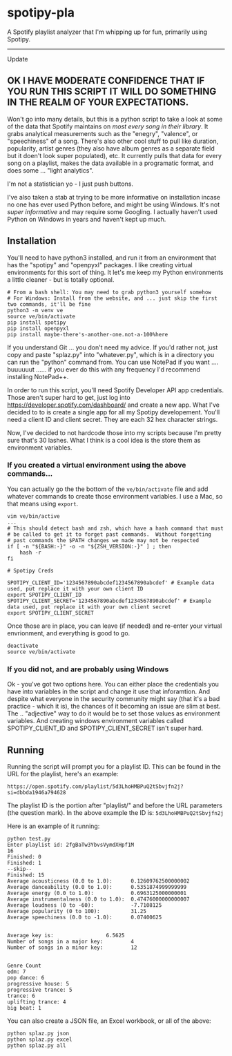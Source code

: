 # spotipy-pla
A Spotify playlist analyzer that I'm whipping up for fun, primarily using Spotipy.

----
Update

OK I HAVE MODERATE CONFIDENCE THAT IF YOU RUN THIS SCRIPT IT WILL DO SOMETHING IN THE REALM OF YOUR EXPECTATIONS.
----

Won't go into many details, but this is a python script to take a look at some of the data that Spotify maintains on *most every song in their library*. It grabs analytical measurements such as the "enegry", "valence", or "speechiness" of a song. There's also other cool stuff to pull like duration, popularity, artist genres (they also have album genres as a separate field but it doen't look super populated), etc. It currently pulls that data for every song on a playlist, makes the data available in a programatic format, and does some ... "light analytics".

I'm not a statistician yo - I just push buttons.

I've also taken a stab at trying to be more informative on installation incase no one has ever used Python before, and might be using Windows. It's not *super informative* and may require some Googling. I actually haven't used Python on Windows in years and haven't kept up much.

## Installation

You'll need to have python3 installed, and run it from an environment that has the "spotipy" and "openpyxl" packages. I like creating virtual environments for this sort of thing. It let's me keep my Python environments a little cleaner - but is totally optional.

``` 
# From a bash shell: You may need to grab python3 yourself somehow
# For Windows: Install from the website, and ... just skip the first two commands, it'll be fine
python3 -m venv ve
source ve/bin/activate
pip install spotipy
pip install openpyxl
pip install maybe-there's-another-one.not-a-100%here
```
If you understand Git ... you don't need my advice. If you'd rather not, just copy and paste "splaz.py" into "whatever.py", which is in a directory you can run the "python" command from. You can use NotePad if you want .... buuuuuut ...... if you ever do this with any frequency I'd recommend installing NotePad++.

In order to run this script, you'll need Spotify Developer API app credentials. Those aren't super hard to get, just log into 
https://developer.spotify.com/dashboard/ and create a new app. What I've decided to to is create a single app for all my Spotipy developement. You'll 
need a client ID and client secret. They are each 32 hex character strings.

Now, I've decided to not hardcode those into my scripts because I'm pretty sure that's 30 lashes. What I think is a cool idea is the store them as environment variables. 

### If you created a virtual environment using the above commands...
You can actually go the the bottom of the `ve/bin/activate` file and add whatever commands to create those environment variables. I use a Mac, so that means using `export`.

```
vim ve/bin/active
...
# This should detect bash and zsh, which have a hash command that must
# be called to get it to forget past commands.  Without forgetting
# past commands the $PATH changes we made may not be respected
if [ -n "${BASH:-}" -o -n "${ZSH_VERSION:-}" ] ; then
    hash -r
fi

# Spotipy Creds

SPOTIPY_CLIENT_ID='1234567890abcdef1234567890abcdef' # Example data used, put replace it with your own client ID
export SPOTIPY_CLIENT_ID
SPOTIPY_CLIENT_SECRET='1234567890abcdef1234567890abcdef' # Example data used, put replace it with your own client secret
export SPOTIPY_CLIENT_SECRET
```
Once those are in place, you can leave (if needed) and re-enter your virtual envrionment, and everything is good to go.
```
deactivate
source ve/bin/activate
```
### If you did not, and are probably using Windows
Ok - you've got two options here. You can either place the credentials you have into variables in the script and change it use that inforamtion. And despite what everyone in the security community might say (that it's a bad practice - which it is), the chances of it becoming an issue are slim at best. The .. "adjective" way to do it would be to set those values as environment variables. And creating windows environment variables called SPOTIPY_CLIENT_ID and SPOTIPY_CLIENT_SECRET isn't super hard.



## Running

Running the script will prompt you for a playlist ID. This can be found in the URL for the playlist, here's an example:
```
https://open.spotify.com/playlist/5d3LhoHMBPuQ2tSbvjfn2j?si=dbbda1946a794628
```

The playlist ID is the portion after "playlist/" and before the URL parameters (the question mark). In the above example the ID is:
`5d3LhoHMBPuQ2tSbvjfn2j`

Here is an example of it running:

```
python test.py
Enter playlist id: 2fgBaTw3YbvsVymdXHpf1M
16
Finished: 0
Finished: 1
--skip--
Finished: 15
Average acousticness (0.0 to 1.0):		0.12609762500000002
Average danceability (0.0 to 1.0):		0.5351874999999999
Average energy (0.0 to 1.0):			0.6963125000000001
Average instrumentalness (0.0 to 1.0):	0.47476000000000007
Average loudness (0 to -60): 			-7.7108125
Average popularity (0 to 100): 			31.25
Average speechiness (0.0 to -1.0): 		0.07400625


Average key is: 				6.5625
Number of songs in a major key: 		4
Number of songs in a minor key: 		12


Genre Count
edm: 7
pop dance: 6
progressive house: 5
progressive trance: 5
trance: 6
uplifting trance: 4
big beat: 1
```
You can also create a JSON file, an Excel workbook, or all of the above:
```
python splaz.py json
python splaz.py excel
python splaz.py all
```





